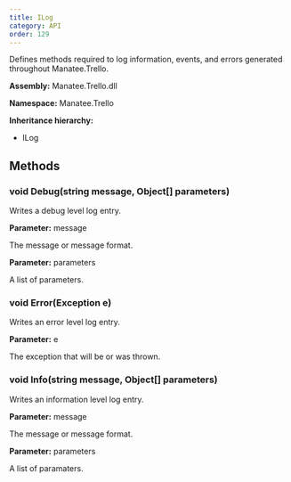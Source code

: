 ```yaml
---
title: ILog
category: API
order: 129
---
```


Defines methods required to log information, events, and errors generated throughout Manatee.Trello.

**Assembly:** Manatee.Trello.dll

**Namespace:** Manatee.Trello

**Inheritance hierarchy:**

- ILog

## Methods

### void Debug(string message, Object[] parameters)

Writes a debug level log entry.

**Parameter:** message

The message or message format.

**Parameter:** parameters

A list of parameters.

### void Error(Exception e)

Writes an error level log entry.

**Parameter:** e

The exception that will be or was thrown.

### void Info(string message, Object[] parameters)

Writes an information level log entry.

**Parameter:** message

The message or message format.

**Parameter:** parameters

A list of paramaters.

